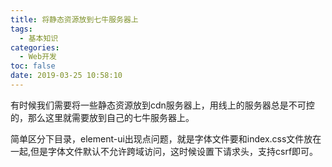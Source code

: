 ```yaml
---
title: 将静态资源放到七牛服务器上
tags:
  - 基本知识
categories:
  - Web开发
toc: false
date: 2019-03-25 10:58:10
---
```


有时候我们需要将一些静态资源放到cdn服务器上，用线上的服务器总是不可控的，那么这里就需要放到自己的七牛服务器上。

简单区分下目录，element-ui出现点问题，就是字体文件要和index.css文件放在一起,但是字体文件默认不允许跨域访问，这时候设置下请求头，支持csrf即可。

